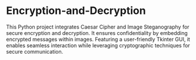 # Encryption-and-Decryption
This Python project integrates Caesar Cipher and Image Steganography for secure encryption and decryption. It ensures confidentiality by embedding encrypted messages within images. Featuring a user-friendly Tkinter GUI, it enables seamless interaction while leveraging cryptographic techniques for secure communication.
